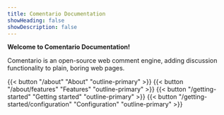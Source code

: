 ```yaml
---
title: Comentario Documentation
showHeading: false
showDescription: false
---
```


**Welcome to Comentario Documentation!**

Comentario is an open-source web comment engine, adding discussion functionality to plain, boring web pages.

<p>
{{< button "/about" "About" "outline-primary" >}}
{{< button "/about/features" "Features" "outline-primary" >}}
{{< button "/getting-started" "Getting started" "outline-primary" >}}
{{< button "/getting-started/configuration" "Configuration" "outline-primary" >}}
</p>
